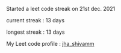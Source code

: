 Started a leet code streak on 21st dec. 2021

current streak : 13 days

longest streak : 13 days

My Leet code profile : [jha_shivamm](https://leetcode.com/jha_shivamm/)


